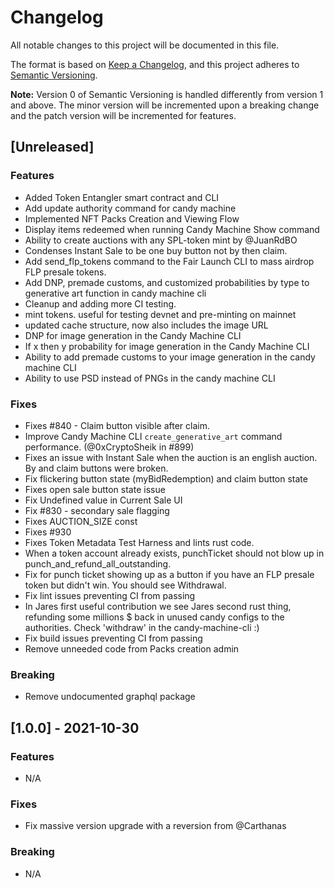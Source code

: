 # Changelog

All notable changes to this project will be documented in this file.

The format is based on [Keep a Changelog](https://keepachangelog.com/en/1.0.0/),
and this project adheres to [Semantic Versioning](https://semver.org/spec/v2.0.0.html).

**Note:** Version 0 of Semantic Versioning is handled differently from version 1 and above.
The minor version will be incremented upon a breaking change and the patch version will be
incremented for features.

## [Unreleased]

### Features

- Added Token Entangler smart contract and CLI
- Add update authority command for candy machine
- Implemented NFT Packs Creation and Viewing Flow
- Display items redeemed when running Candy Machine Show command
- Ability to create auctions with any SPL-token mint by @JuanRdBO
- Condenses Instant Sale to be one buy button not by then claim.
- Add send_flp_tokens command to the Fair Launch CLI to mass airdrop FLP presale tokens.
- Add DNP, premade customs, and customized probabilities by type to generative art function in candy machine cli
- Cleanup and adding more CI testing.
- mint tokens. useful for testing devnet and pre-minting on mainnet
- updated cache structure, now also includes the image URL
- DNP for image generation in the Candy Machine CLI
- If x then y probability for image generation in the Candy Machine CLI
- Ability to add premade customs to your image generation in the candy machine CLI
- Ability to use PSD instead of PNGs in the candy machine CLI

### Fixes

- Fixes #840 - Claim button visible after claim.
- Improve Candy Machine CLI `create_generative_art` command performance. (@0xCryptoSheik in #899)
- Fixes an issue with Instant Sale when the auction is an english auction. By and claim buttons were broken.
- Fix flickering button state (myBidRedemption) and claim button state
- Fixes open sale button state issue
- Fix Undefined value in Current Sale UI
- Fix #830 - secondary sale flagging
- Fixes AUCTION_SIZE const
- Fixes #930
- Fixes Token Metadata Test Harness and lints rust code.
- When a token account already exists, punchTicket should not blow up in punch_and_refund_all_outstanding.
- Fix for punch ticket showing up as a button if you have an FLP presale token but didn't win. You should see Withdrawal.
- Fix lint issues preventing CI from passing
- In Jares first useful contribution we see Jares second rust thing, refunding some millions $ back in unused candy configs to the authorities. Check 'withdraw' in the candy-machine-cli :)
- Fix build issues preventing CI from passing
- Remove unneeded code from Packs creation admin

### Breaking

- Remove undocumented graphql package

## [1.0.0] - 2021-10-30

### Features

- N/A

### Fixes

- Fix massive version upgrade with a reversion from @Carthanas

### Breaking

- N/A
